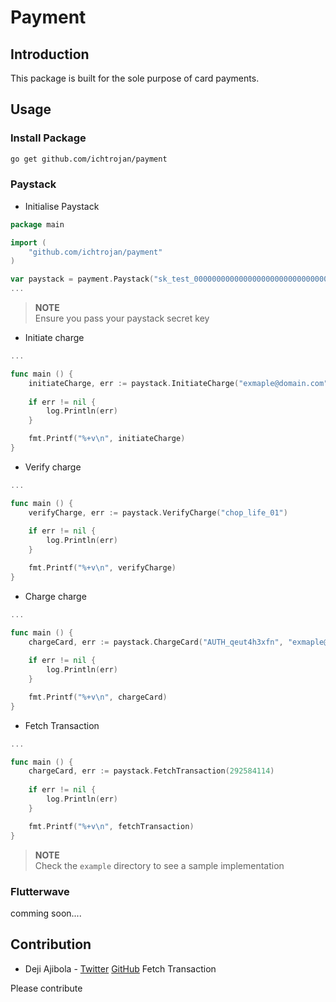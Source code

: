 # Payment

## Introduction

This package is built for the sole purpose of card payments.

## Usage

### Install Package

```bash
go get github.com/ichtrojan/payment
```

### Paystack

* Initialise Paystack

```go
package main

import (
	"github.com/ichtrojan/payment"
)

var paystack = payment.Paystack("sk_test_000000000000000000000000000000")
...
```

>**NOTE**<br/>
>Ensure you pass your paystack secret key

* Initiate charge

```go
...

func main () {
    initiateCharge, err := paystack.InitiateCharge("exmaple@domain.com", "chop_life_01")
    	
    if err != nil {
        log.Println(err)
    }

    fmt.Printf("%+v\n", initiateCharge)
}
```

* Verify charge

```go
...

func main () {
    verifyCharge, err := paystack.VerifyCharge("chop_life_01")
    
    if err != nil {
        log.Println(err)
    }

    fmt.Printf("%+v\n", verifyCharge)
}
```

* Charge charge

```go
...

func main () {
    chargeCard, err := paystack.ChargeCard("AUTH_qeut4h3xfn", "exmaple@domain.com", 9000)
    
    if err != nil {
        log.Println(err)
    }

    fmt.Printf("%+v\n", chargeCard)
}
```
* Fetch Transaction

```go
...

func main () {
    chargeCard, err := paystack.FetchTransaction(292584114)
    
    if err != nil {
        log.Println(err)
    }

    fmt.Printf("%+v\n", fetchTransaction)
}
```


>**NOTE**<br/>
>Check the `example` directory to see a sample implementation

### Flutterwave

comming soon....

## Contribution

* Deji Ajibola - [Twitter](https://twitter.com/damndeji) [GitHub](https://github.com/youthtrouble) Fetch Transaction

Please contribute 



